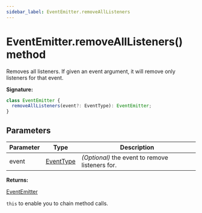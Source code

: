 ```yaml
---
sidebar_label: EventEmitter.removeAllListeners
---
```


# EventEmitter.removeAllListeners() method

Removes all listeners. If given an event argument, it will remove only listeners
for that event.

**Signature:**

```typescript
class EventEmitter {
  removeAllListeners(event?: EventType): EventEmitter;
}
```

## Parameters

| Parameter | Type                                  | Description                                          |
| --------- | ------------------------------------- | ---------------------------------------------------- |
| event     | [EventType](./puppeteer.eventtype.md) | <i>(Optional)</i> the event to remove listeners for. |

**Returns:**

[EventEmitter](./puppeteer.eventemitter.md)

`this` to enable you to chain method calls.

